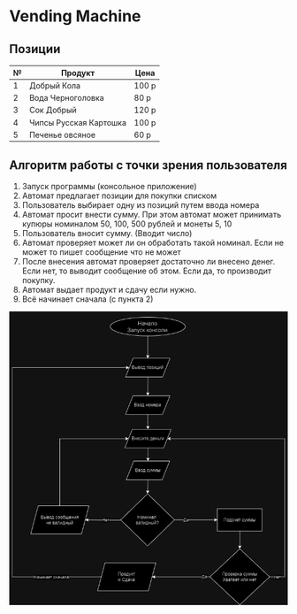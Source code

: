 # Vending Machine
## Позиции

| №   | Продукт                | Цена  |
| --- | ---------------------- | ----- |
| 1   | Добрый Кола            | 100 р |
| 2   | Вода Черноголовка      | 80 р  |
| 3   | Сок Добрый             | 120 р |
| 4   | Чипсы Русская Картошка | 100 р |
| 5   | Печенье овсяное        | 60 р  |
## Алгоритм работы с точки зрения пользователя
1. Запуск программы (консольное приложение)
2. Автомат предлагает позиции для покупки списком
3. Пользователь выбирает одну из позиций путем ввода номера
4. Автомат просит внести сумму. При этом автомат может принимать купюры номиналом 50, 100, 500 рублей и монеты 5, 10
5. Пользователь вносит сумму. (Вводит число)
6. Автомат проверяет может ли он обработать такой номинал. Если не может то пишет сообщение что не может
7. После внесения автомат проверяет достаточно ли внесено денег. Если нет, то выводит сообщение об этом. Если да, то производит покупку.
8. Автомат выдает продукт и сдачу если нужно.
9. Всё начинает сначала (с пункта 2)

![img](Assets/algorithm.png)